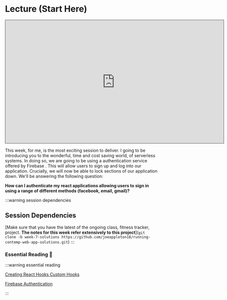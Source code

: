 # Lecture (Start Here)

<iframe src="https://solent.cloud.panopto.eu/Panopto/Pages/Embed.aspx?id=71dc1684-7f01-4be8-8352-af54009c6365&autoplay=false&offerviewer=true&showtitle=true&showbrand=true&captions=true&interactivity=all" height="405" width="720" style="border: 1px solid #464646;" allowfullscreen allow="autoplay"></iframe>

This week, for me, is the most exciting session to deliver. I going to be introducing you to the wonderful, time and cost saving world, of serverless systems. In doing so, we are going to be using a authentication service offered by Firebase . This will allow users to sign up and log into our application. Crucially, we will now be able to lock sections of our application down. We'll be answering the following question:

**How can I authenticate my react applications allowing users to sign in using a range of different methods (facebook, email, gmail)?**

:::warning session dependencies

## Session Dependencies

[Make sure that you have the latest of the ongoing class, fitness tracker, project. **The notes for this week refer extensively to this project**](`git clone -b week-7-solutions https://github.com/joeappleton18/running-contemp-web-app-solutions.git`)
:::

### Essential Reading :closed_book:

:::warning essential reading

[Creating React Hooks Custom Hooks](https://reactjs.org/docs/hooks-custom.html#using-a-custom-hook)

[Firebase Authentication](https://firebase.google.com/docs/auth/web/start)

:::
